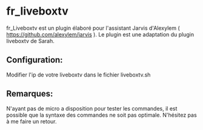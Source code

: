 ﻿# fr_liveboxtv

fr_Liveboxtv est un plugin élaboré pour l'assistant Jarvis d'Alexylem ( https://github.com/alexylem/jarvis ).
Le plugin est une adaptation du plugin liveboxtv de Sarah. 

## Configuration:
Modifier l'ip de votre liveboxtv dans le fichier liveboxtv.sh

## Remarques:
N'ayant pas de micro a disposition pour tester les commandes, il est possible que la syntaxe des commandes ne soit pas optimale.
N'hésitez pas à me faire un retour.